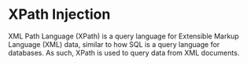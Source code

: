 # XPath Injection

XML Path Language (XPath) is a query language for Extensible Markup Language (XML) data, similar to how SQL is a query language for databases. As such, XPath is used to query data from XML documents.

